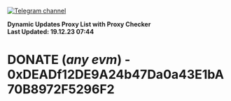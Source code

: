 [![Telegram channel](https://img.shields.io/endpoint?url=https://runkit.io/damiankrawczyk/telegram-badge/branches/master?url=https://t.me/n4z4v0d)](https://t.me/n4z4v0d) 

**Dynamic Updates Proxy List with Proxy Checker**  
**Last Updated: 19.12.23 07:44**

# DONATE (_any evm_) - 0xDEADf12DE9A24b47Da0a43E1bA70B8972F5296F2
